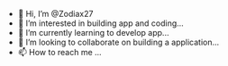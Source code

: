 - 👋 Hi, I’m @Zodiax27
- 👀 I’m interested in building app and coding...
- 🌱 I’m currently learning to develop app...
- 💞️ I’m looking to collaborate on building a application...
- 📫 How to reach me ...

<!---
Zodiax27/Zodiax27 is a ✨ special ✨ repository because its `README.md` (this file) appears on your GitHub profile.
You can click the Preview link to take a look at your changes.
--->
